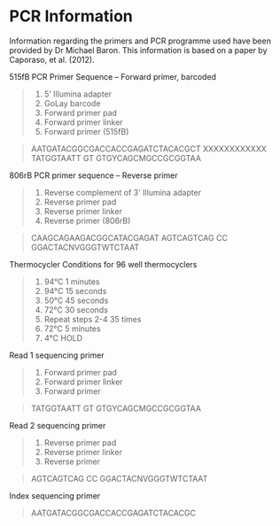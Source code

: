 # PCR Information

Information regarding the primers and PCR programme used have been provided by Dr Michael Baron. This information is based on a paper by Caporaso, et al. (2012).

515fB PCR Primer Sequence – Forward primer, barcoded
>1. 5’ Illumina adapter
>2. GoLay barcode
>3. Forward primer pad
>4. Forward primer linker
>5. Forward primer (515fB)

>AATGATACGGCGACCACCGAGATCTACACGCT XXXXXXXXXXXX TATGGTAATT GT GTGYCAGCMGCCGCGGTAA

806rB PCR primer sequence – Reverse primer
>1. Reverse complement of 3' Illumina adapter
>2. Reverse primer pad
>3. Reverse primer linker
>4. Reverse primer (806rB)

>CAAGCAGAAGACGGCATACGAGAT AGTCAGTCAG CC GGACTACNVGGGTWTCTAAT

Thermocycler Conditions for 96 well thermocyclers
>1.  94°C 1 minutes
>2.  94°C 15 seconds
>3.  50°C 45 seconds
>4.  72°C 30 seconds
>5.  Repeat steps 2-4 35 times
>6.  72°C 5 minutes
>7.  4°C HOLD

Read 1 sequencing primer
>1. Forward primer pad
>2. Forward primer linker
>3. Forward primer

>TATGGTAATT GT GTGYCAGCMGCCGCGGTAA

Read 2 sequencing primer
>1. Reverse primer pad
>2. Reverse primer linker
>3. Reverse primer

>AGTCAGTCAG CC GGACTACNVGGGTWTCTAAT

Index sequencing primer
>AATGATACGGCGACCACCGAGATCTACACGC
